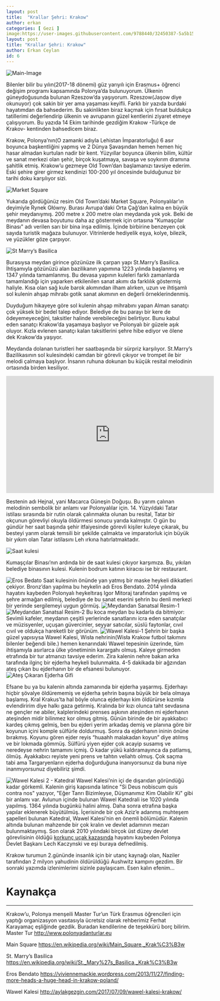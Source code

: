 ```yaml
---
layout: post
title:  "Krallar Şehri: Krakow"
author: erkan
categories: [ Gezi ]
image:https://user-images.githubusercontent.com/9788440/32450387-5a5b15a6-c314-11e7-8fb8-85dfd786ad63.jpg 
layout: post
title: "Krallar Şehri: Krakow"
author: Erkan Ceylan
id: 6
---
```


![Main-Image](https://user-images.githubusercontent.com/9788440/32580823-845682bc-c4e7-11e7-9655-07e78bec5ec5.jpg)

Bilenler bilir bu yılın(2017-18 dönemi) güz yarıyılı için Erasmus+ öğrenci değişim programı kapsamında Polonya’da bulunuyorum. Ülkenin güneydoğusunda bulunan Rzeszow’da yaşıyorum. Rzeszow(Jaşow diye okunuyor) çok sakin bir yer ama yaşaması keyifli. Farklı bir yazıda burdaki hayatımdan da bahsederim. Bu sakinlikten biraz kaçmak için fırsat buldukça tatillerimi değerlendirip ülkenin ve avrupanın güzel kentlerini ziyaret etmeye çalışıyorum. Bu yazıda 14 Ekim tarihinde gezdiğim Krakow -Türkçe de Krakov- kentinden bahsedicem biraz. 

Krakow, Polonya’nın(O zamanki adıyla Lehistan İmparatorluğu) 6 asır boyunca başkentliğini yapmış ve 2 Dünya Şavaşından hemen hemen hiç hasar almadan kurtulan nadir bir kent. Yüzyıllar boyunca  ülkenin bilim, kültür ve sanat merkezi olan şehir, birçok kuşatmaya, savaşa ve soykırım dramına şahitlik etmiş.
Krakow’u gezmeye Old Town’dan başlamanızı tavsiye ederim. Eski şehire girer girmez kendinizi 100-200 yıl öncesinde bulduğunuz bir tarihi doku karşılıyor sizi.

![Market Square](https://user-images.githubusercontent.com/9788440/32450387-5a5b15a6-c314-11e7-8fb8-85dfd786ad63.jpg)

Yukarıda gördüğünüz resim Old Town’daki Market Square, Polonyalılar’ın deyimiyle Rynek Główny. Burası Avrupa'daki Orta Çağ’dan kalma en büyük şehir meydanıymış. 200 metre x 200 metre olan meydanda yok yok. Belki de meydanın devasa boyutunu daha az göstermek için ortasına "Kumaşçılar Binası" adı verilen sarı bir bina inşa edilmiş. İçinde birbirine benzeyen çok sayıda turistik mağaza bulunuyor. Vitrinlerde hediyelik eşya, kolye, bilezik, ve yüzükler göze çarpıyor.

![St Marry’s Basilica](https://user-images.githubusercontent.com/9788440/32445973-ad9dce1e-c307-11e7-8e07-6ade745c9392.jpeg)

Burasıysa meydan girince gözünüze ilk çarpan yapı St.Marry’s Basilica. İhtişamıyla gözünüzü alan bazilikanın yapımına 1223 yılında başlanmış ve 1347 yılında tamamlanmış. Bu devasa yapının kuleleri farklı zamanlarda tamamlandığı için yaparken etkilenilen sanat akımı da farklılık göstermiş haliyle. Kısa olan sağ kule barok akımından ilham alırken, uzun ve ihtişamlı sol kulenin ahşap mihrabı gotik sanat akımının en değerli örneklerindenmiş.

Duyduğum hikayeye göre sol kulenin ahşap mihrabını yapan Alman sanatçı çok yüksek bir bedel talep ediyor. Belediye de bu parayı bir kere de ödeyemeyeceğini, taksitler halinde verebileceğini belirtiyor. Bunu kabul eden sanatçı Krakow’da yaşamaya başlıyor ve Polonyalı bir güzele aşık oluyor. Kızla evlenen sanatçı kalan taksitlerini şehre hibe ediyor ve ölene dek Krakow’da yaşıyor.

Meydanda dolanan turistleri her saatbaşında bir sürpriz karşılıyor. St.Marry’s Bazilikasının sol kulesindeki camdan bir görevli çıkıyor ve trompet ile bir melodi çalmaya başlıyor. İnsanın ruhuna dokunan bu küçük resital melodinin ortasında birden kesiliyor. 

<iframe width="560" height="315" src="https://www.youtube.com/embed/WVQbxXvyG7A" frameborder="0" allowfullscreen></iframe>


Bestenin adı Hejnal, yani Macarca Güneşin Doğuşu. Bu yarım çalınan melodinin sembolik bir anlamı var Polonyalılar için. 14. Yüzyıldaki Tatar istilası sırasında bir rutin olarak çalınmakta olunan bu resital, Tatar bir okçunun görevliyi okuyla öldürmesi sonucu yarıda kalmıştır. O gün bu gündür her saat başında şehir itfaiyesinde görevli kişiler kuleye çıkarak, bu besteyi yarım olarak temsili bir şekilde çalmakta ve imparatorluk için büyük bir yıkım olan Tatar istilasını Leh ırkına hatırlatmaktadır.  

![Saat kulesi](https://user-images.githubusercontent.com/9788440/32450373-567a8782-c314-11e7-9951-6882ec96f4e2.jpeg)

Kumaşçılar Binası’nın ardında bir de saat kulesi çıkıyor karşımıza. Bu, yıkılan belediye binasının kulesi. Kulenin bodrum katının kiracısı ise bir restaurant. 

![Eros Bedato](https://user-images.githubusercontent.com/9788440/32450220-f7c8b9e8-c313-11e7-8abf-27f64651e542.jpg)
Saat kulesinin önünde yan yatmış bir maske heykeli dikkatleri çekiyor. Bronz’dan yapılma bu heykelin adı Eros Bendato. 2014 yılında hayatını kaybeden Polonyalı heykeltıraş Igor Mitoraj tarafından yapılmış ve şehre armağan edilmiş, belediye de bu sanat eserini şehrin bu denli merkezi bir yerinde sergilemeyi uygun görmüş. 
![Meydandan Sanatsal Resim-1](https://user-images.githubusercontent.com/9788440/32450411-6e81762e-c314-11e7-9a14-12311af36b02.jpg)![Meydandan Sanatsal Resim-2](https://user-images.githubusercontent.com/9788440/32450413-6f4dc2a6-c314-11e7-8613-55c6d28e783e.jpg)
Bu koca meydan bu kadarla da bitmiyor: Sevimli kafeler, meydanın çeşitli yerlerinde sanatlarını icra eden sanatçılar ve müzisyenler, uçuşan güvercinler, seyyar satıcılar, süslü faytonlar, cıvıl cıvıl ve oldukça hareketli bir görünüm.
![Wawel Kalesi-1](https://user-images.githubusercontent.com/9788440/32580664-9e4af3f2-c4e6-11e7-81e6-1127ae42a6e7.jpg)
Şehrin bir başka güzel yapısıysa Wawel Kalesi, Wisła nehrinin(Wisła Krakow futbol takımını bilenler beğendi bile.) hemen kenarındaki Wawel tepesinin üzerinde, tüm ihtişamıyla asırlarca ülke yönetiminin karargahı olmuş. Kaleye girmeden etrafında bir tur atmanızı tavsiye ederim. Zira kalenin nehre bakan arka tarafında ilginç bir ejderha heykeli bulunmakta. 4-5 dakikada bir ağzından ateş çıkan bu ejderhanın bir de efsanesi bulunuyor.
![Ateş Çıkaran Ejderha Gifi](https://user-images.githubusercontent.com/9788440/32446404-12b255e4-c309-11e7-96be-74787f60b56a.gif)

Efsane bu ya bu kalenin altında zamanında bir ejderha yaşarmış. Ejderhayı hiçbir şövalye öldürememiş ve ejderha şehrin başına büyük bir bela olmaya başlamış. Kral Krakus’ta hal böyle olunca ejderhayı kim öldürürse kızımla evlendiririm diye halkı gaza getirmiş. Kralında bir kızı olunca taht sevdasına ne gençler ne abiler, kalplerindeki prenses aşkının ateşinden mi ejderhanın ateşinden midir bilinmez kor olmuş gitmiş. Günün birinde de bir ayakkabıcı kardeş çıkmış gelmiş, ben bu ejderi yerim arkadaş demiş ve planına göre bir koyunun içini komple sülfürle doldurmuş. Sonra da ejderhanın ininin önüne bırakmış. Koyunu gören ejder reyis “huaahh malakadan koyun” diye atılmış ve bir lokmada gömmüş. Sülfürü yiyen ejder çok acayip susamış ve neredeyse nehrin tamamını içmiş. O kadar yükü kaldıramayınca da patlamış, ölmüş. Ayakkabıcı reyiste yeni prens ve tahtın veliahtı olmuş. Çok saçma tabi ama Targaryenların ejderha doğurduğuna inanıyorsunuz da buna niye inanmıyorsunuz diyebiliriz şimdi.

![Wawel Kalesi 2 - Katedral](https://user-images.githubusercontent.com/9788440/32450340-4309ecce-c314-11e7-95d7-4635be5de709.jpg)
Wawel Kalesi’nin içi de dışarıdan göründüğü kadar görkemli. Kalenin giriş kapısında latince "Si Deus nobiscum quis contra nos" yazıyor, "Eğer Tanrı Bizimleyse, Düşmanımız Kim Olabilir Ki" gibi bir anlamı var. Avlunun içinde bulunan Wawel Katedrali ise 1020 yılında yapılmış. 1364 yılında bugünkü halini almış. Daha sonra etrafına başka yapılar eklenerek büyütülmüş. İçerisinde bir çok Aziz’e adanmış muhteşem şapelleri bulunan Katedral, Wawel Kalesi’nin en önemli bölümüdür. Kalenin altında bulunan mahzende bir çok kralın ve devlet adamının mezarı bulunmaktaymış. Son olarak 2010 yılındaki birçok üst düzey devlet görevlisinin öldüğü [korkunç uçak kazasında][kaza-linki] hayatını kaybeden Polonya Devlet Başkanı Lech Kaczynski ve eşi buraya defnedilmiş.   

Krakow turumun 2.gününde insanlık için bir utanç kaynağı olan, Naziler tarafından 2 milyon yahudinin öldürüldüğü Aushwitz kampını gezdim. Bir sonraki yazımda izlenimlerimi sizinle paylaşıcam.  Esen kalın efenim…



# Kaynakça
-----
Krakow’u, Polonya menşeili Master Tur’un Türk Erasmus öğrencileri için yaptığı organizasyon vasıtasıyla ücretsiz olarak rehberimiz Ferhat Karayamaç eşliğinde gezdik. Buradan kendilerine de teşekkürü borç bilirim.
Master Tur  http://www.polonyadanturlar.eu

Main Square https://en.wikipedia.org/wiki/Main_Square,_Krak%C3%B3w

St. Marry’s Basilica https://en.wikipedia.org/wiki/St._Mary%27s_Basilica,_Krak%C3%B3w

Eros Bendato https://viviennemackie.wordpress.com/2013/11/27/finding-more-heads-a-huge-head-in-krakow-poland/

Wawel Kalesi http://aylakgezgin.com/2017/07/09/wawel-kalesi-krakow/

[kaza-linki]:https://www.ntv.com.tr/dunya/polonya-liderinin-ucagi-dustu-97-olu,vM8w0pgjwU-NYG09ybMHOg
